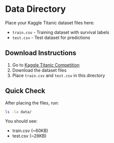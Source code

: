 # Data Directory

Place your Kaggle Titanic dataset files here:

- `train.csv` - Training dataset with survival labels
- `test.csv` - Test dataset for predictions

## Download Instructions

1. Go to [Kaggle Titanic Competition](https://www.kaggle.com/c/titanic)
2. Download the dataset files
3. Place `train.csv` and `test.csv` in this directory

## Quick Check
After placing the files, run:
```bash
ls -la data/
```

You should see:
- train.csv (~60KB)
- test.csv (~28KB) 